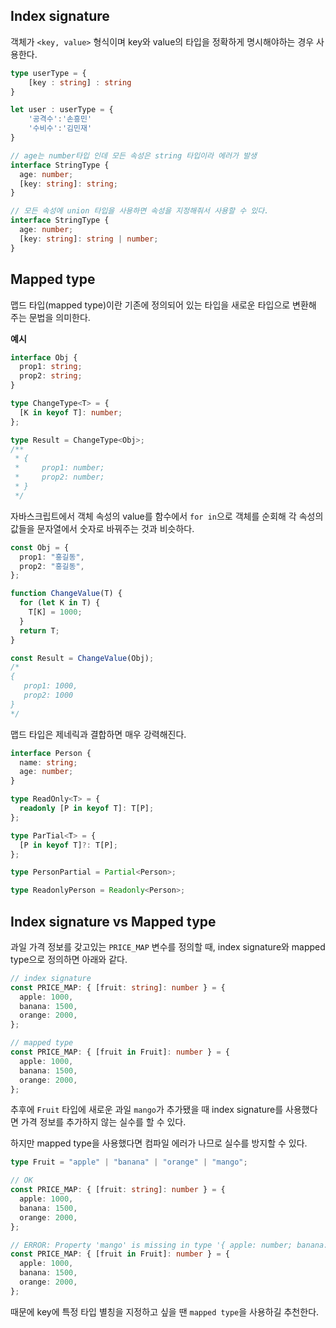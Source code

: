 ## Index signature

객체가 `<key, value>` 형식이며 key와 value의 타입을 정확하게 명시해야하는 경우 사용한다.

```ts
type userType = {
	[key : string] : string
}

let user : userType = {
	'공격수':'손흥민'
	'수비수':'김민재'
}
```

```ts
// age는 number타입 인데 모든 속성은 string 타입이라 에러가 발생
interface StringType {
  age: number;
  [key: string]: string;
}

// 모든 속성에 union 타입을 사용하면 속성을 지정해줘서 사용할 수 있다.
interface StringType {
  age: number;
  [key: string]: string | number;
}
```

## Mapped type

맵드 타입(mapped type)이란 기존에 정의되어 있는 타입을 새로운 타입으로 변환해 주는 문법을 의미한다.

**예시**

```ts
interface Obj {
  prop1: string;
  prop2: string;
}

type ChangeType<T> = {
  [K in keyof T]: number;
};

type Result = ChangeType<Obj>;
/**
 * {
 *     prop1: number;
 *     prop2: number;
 * }
 */
```

자바스크립트에서 객체 속성의 value를 함수에서 `for in`으로 객체를 순회해 각 속성의 값들을 문자열에서 숫자로 바꿔주는 것과 비슷하다.

```ts
const Obj = {
  prop1: "홍길동",
  prop2: "홍길동",
};

function ChangeValue(T) {
  for (let K in T) {
    T[K] = 1000;
  }
  return T;
}

const Result = ChangeValue(Obj);
/*
{ 
   prop1: 1000, 
   prop2: 1000 
}
*/
```

맵드 타입은 제네릭과 결합하면 매우 강력해진다.

```ts
interface Person {
  name: string;
  age: number;
}

type ReadOnly<T> = {
  readonly [P in keyof T]: T[P];
};

type ParTial<T> = {
  [P in keyof T]?: T[P];
};

type PersonPartial = Partial<Person>;

type ReadonlyPerson = Readonly<Person>;
```

## Index signature vs Mapped type

과일 가격 정보를 갖고있는 `PRICE_MAP` 변수를 정의할 때, index signature와 mapped type으로 정의하면 아래와 같다.

```ts
// index signature
const PRICE_MAP: { [fruit: string]: number } = {
  apple: 1000,
  banana: 1500,
  orange: 2000,
};

// mapped type
const PRICE_MAP: { [fruit in Fruit]: number } = {
  apple: 1000,
  banana: 1500,
  orange: 2000,
};
```

추후에 `Fruit` 타입에 새로운 과일 `mango`가 추가됐을 때 index signature를 사용했다면 가격 정보를 추가하지 않는 실수를 할 수 있다.

하지만 mapped type을 사용했다면 컴파일 에러가 나므로 실수를 방지할 수 있다.

```ts
type Fruit = "apple" | "banana" | "orange" | "mango";

// OK
const PRICE_MAP: { [fruit: string]: number } = {
  apple: 1000,
  banana: 1500,
  orange: 2000,
};

// ERROR: Property 'mango' is missing in type '{ apple: number; banana: number; orange: number; }' but required in type '{ apple: number; banana: number; orange: number; mango: number; }'.
const PRICE_MAP: { [fruit in Fruit]: number } = {
  apple: 1000,
  banana: 1500,
  orange: 2000,
};
```

때문에 key에 특정 타입 별칭을 지정하고 싶을 땐 `mapped type`을 사용하길 추천한다.
